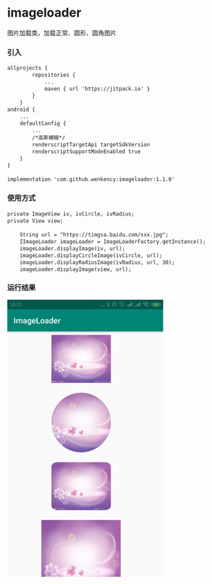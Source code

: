 # imageloader
图片加载类，加载正常、圆形、圆角图片

### 引入

```
allprojects {
		repositories {
			...
			maven { url 'https://jitpack.io' }
		}
	}
android {
    ...
    defaultConfig {
        ...
        /*高斯模糊*/
        renderscriptTargetApi targetSdkVersion
        renderscriptSupportModeEnabled true
    }
}

implementation 'com.github.wenkency:imageloader:1.1.0'

```

### 使用方式
```
private ImageView iv, ivCircle, ivRadius;
private View view;

    String url = "https://timgsa.baidu.com/xxx.jpg";
    IImageLoader imageLoader = ImageLoaderFactory.getInstance();
    imageLoader.displayImage(iv, url);
    imageLoader.displayCircleImage(ivCircle, url);
    imageLoader.displayRadiusImage(ivRadius, url, 30);
    imageLoader.displayImage(view, url);
```

### 运行结果

<img src="screenshot/image.jpg" width="360px"/>